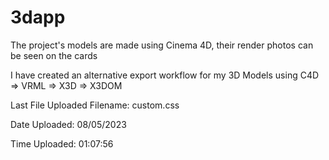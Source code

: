 # 3dapp

The project's models are made using Cinema 4D, their render photos can be seen on the cards

I have created an alternative export workflow for my 3D Models using C4D => VRML => X3D => X3DOM

Last File Uploaded Filename: custom.css

Date Uploaded: 08/05/2023

Time Uploaded: 01:07:56
